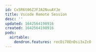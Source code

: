 ```yaml
---
id: Cx5R6t06ZJFJA2NuuAYJe
title: Vscode Remote Session
desc: ''
updated: 1642564198916
created: 1642564198916
pods:
  airtable:
    dendron.features: recDi78EnDsi3xZcO
---
```


